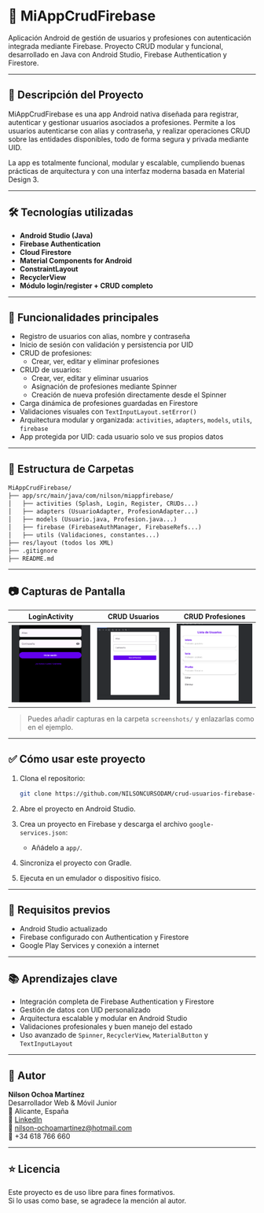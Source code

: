 # 📱 MiAppCrudFirebase

Aplicación Android de gestión de usuarios y profesiones con autenticación integrada mediante Firebase. Proyecto CRUD modular y funcional, desarrollado en Java con Android Studio, Firebase Authentication y Firestore.

---

## 🚀 Descripción del Proyecto

MiAppCrudFirebase es una app Android nativa diseñada para registrar, autenticar y gestionar usuarios asociados a profesiones. Permite a los usuarios autenticarse con alias y contraseña, y realizar operaciones CRUD sobre las entidades disponibles, todo de forma segura y privada mediante UID.

La app es totalmente funcional, modular y escalable, cumpliendo buenas prácticas de arquitectura y con una interfaz moderna basada en Material Design 3.

---

## 🛠️ Tecnologías utilizadas

- **Android Studio (Java)**
- **Firebase Authentication**
- **Cloud Firestore**
- **Material Components for Android**
- **ConstraintLayout**
- **RecyclerView**
- **Módulo login/register + CRUD completo**

---

## 🔐 Funcionalidades principales

- Registro de usuarios con alias, nombre y contraseña
- Inicio de sesión con validación y persistencia por UID
- CRUD de profesiones:
    - Crear, ver, editar y eliminar profesiones
- CRUD de usuarios:
    - Crear, ver, editar y eliminar usuarios
    - Asignación de profesiones mediante Spinner
    - Creación de nueva profesión directamente desde el Spinner
- Carga dinámica de profesiones guardadas en Firestore
- Validaciones visuales con `TextInputLayout.setError()`
- Arquitectura modular y organizada: `activities`, `adapters`, `models`, `utils`, `firebase`
- App protegida por UID: cada usuario solo ve sus propios datos

---

## 📂 Estructura de Carpetas

```
MiAppCrudFirebase/
├── app/src/main/java/com/nilson/miappfirebase/
│   ├── activities (Splash, Login, Register, CRUDs...)
│   ├── adapters (UsuarioAdapter, ProfesionAdapter...)
│   ├── models (Usuario.java, Profesion.java...)
│   ├── firebase (FirebaseAuthManager, FirebaseRefs...)
│   ├── utils (Validaciones, constantes...)
├── res/layout (todos los XML)
├── .gitignore
├── README.md
```

---

## 📷 Capturas de Pantalla

| LoginActivity | CRUD Usuarios                   | CRUD Profesiones            |
|---------------|---------------------------------|-----------------------------|
| ![](./screenshots/login.png) | ![](./screenshots/Registro.png) | ![](./screenshots/Crud.png) |

> Puedes añadir capturas en la carpeta `screenshots/` y enlazarlas como en el ejemplo.

---

## ✅ Cómo usar este proyecto

1. Clona el repositorio:
   ```bash
   git clone https://github.com/NILSONCURSODAM/crud-usuarios-firebase-Android-Studio.git
   ```

2. Abre el proyecto en Android Studio.

3. Crea un proyecto en Firebase y descarga el archivo `google-services.json`:
    - Añádelo a `app/`.

4. Sincroniza el proyecto con Gradle.

5. Ejecuta en un emulador o dispositivo físico.

---

## 📌 Requisitos previos

- Android Studio actualizado
- Firebase configurado con Authentication y Firestore
- Google Play Services y conexión a internet

---

## 📚 Aprendizajes clave

- Integración completa de Firebase Authentication y Firestore
- Gestión de datos con UID personalizado
- Arquitectura escalable y modular en Android Studio
- Validaciones profesionales y buen manejo del estado
- Uso avanzado de `Spinner`, `RecyclerView`, `MaterialButton` y `TextInputLayout`

---

## 🤝 Autor

**Nilson Ochoa Martínez**  
Desarrollador Web & Móvil Junior  
📍 Alicante, España  
💼 [LinkedIn](https://www.linkedin.com/in/nilsonochoa-dev/)  
📧 nilson-ochoamartinez@hotmail.com  
📱 +34 618 766 660

---

## ⭐ Licencia

Este proyecto es de uso libre para fines formativos.  
Si lo usas como base, se agradece la mención al autor.
